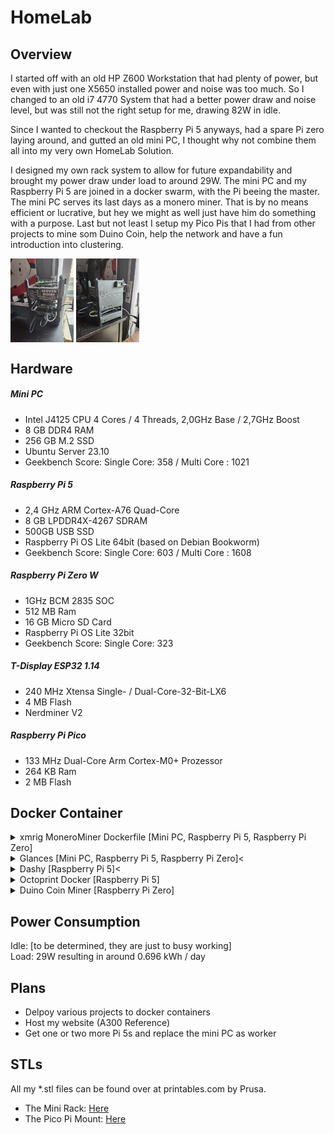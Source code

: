 # HomeLab

## Overview
I started off with an old HP Z600 Workstation that had plenty of power, but even with just one X5650 installed power and noise was too much. So I changed to an old i7 4770 System that had a better power draw and noise level, but was still not the right setup for me, drawing 82W in idle.

Since I wanted to checkout the Raspberry Pi 5 anyways, had a spare Pi zero laying around, and gutted an old mini PC, I thought why not combine them all into my very own HomeLab Solution.

I designed my own rack system to allow for future expandability and brought my power draw under load to around 29W. The mini PC and my Raspberry Pi 5 are joined in a docker swarm, with the Pi beeing the master. The mini PC serves its last days as a monero miner. That is by no means efficient or lucrative, but hey we might as well just have him do something with a purpose. Last but not least I setup my Pico Pis that I had from other projects to mine som Duino Coin, help the network and have a fun introduction into clustering.

<img src="pictures/homeLab.jpg" width="20%" align="center">
<img src="pictures/homeLab2.jpg" width="20%" align="center">

## Hardware

##### Mini PC
- Intel J4125 CPU 4 Cores / 4 Threads, 2,0GHz Base / 2,7GHz Boost
- 8 GB DDR4 RAM
- 256 GB M.2 SSD
- Ubuntu Server 23.10
- Geekbench Score: Single Core: 358 / Multi Core : 1021

##### Raspberry Pi 5
- 2,4 GHz ARM Cortex-A76 Quad-Core
- 8 GB LPDDR4X-4267 SDRAM
- 500GB USB SSD
- Raspberry Pi OS Lite 64bit (based on Debian Bookworm)
- Geekbench Score: Single Core: 603 / Multi Core : 1608

##### Raspberry Pi Zero W
- 1GHz BCM 2835 SOC
- 512 MB Ram
- 16 GB Micro SD Card
- Raspberry Pi OS Lite 32bit
- Geekbench Score: Single Core: 323

##### T-Display ESP32 1.14
- 240 MHz Xtensa Single- / Dual-Core-32-Bit-LX6
- 4 MB Flash
- Nerdminer V2

##### Raspberry Pi Pico
- 133 MHz Dual-Core Arm Cortex-M0+ Prozessor
- 264 KB Ram
- 2 MB Flash

## Docker Container
<details>
<summary>xmrig MoneroMiner Dockerfile [Mini PC, Raspberry Pi 5, Raspberry Pi Zero]</summary>
<img src="pictures/miner.png" width="50%" align="center">
<p>I wrote this Dockerfile and build the image on the raspberry pi and the x86 (due to architecture difference). This gave me the image needed to run a preconfigured xmrig instance, mining XMR for the moneroocean pool. Here you can find my <a href="https://github.com/JetDev22/homelab/xmrigContainer/Dockerfile">Dockerfile</a>. For my mini PC running the Intel J4125 I had to add --threads=4 to force all 4 cores to be used. The pi image works right out of the box on all cores</p>
</details>
<details>
<summary>Glances [Mini PC, Raspberry Pi 5, Raspberry Pi Zero]<</summary>
<img src="pictures/glances.png" width="50%" align="center">
<p>I run Glances to monitor each worker (Raspberry Pi and X86 mini PC). Here you can find <a href="https://github.com/joweisberg/docker-glances">Glances on Github</a></p>
</details>
<details>
<summary>Dashy [Raspberry Pi 5]<</summary>
<img src="pictures/dashy.png" width="50%" align="center">
<p>With glances installed, I use dashy to display all my servers in one convenient place (currently two). And since there was some space left, why not use it to track the latest crypto developments. I deployed dashy as docker container on my raspberry pi 5 using the following command.<ul><li>docker run -d -p 8080:80 -v ~/dashyconfig/my-conf.yml:/app/public/conf.yml --name HomeLab --restart=always lissy93/dashy:latest</li></ul>You can find my dashy config in this repositories files</p>
</details>
<details>
<summary>Octoprint Docker [Raspberry Pi 5]</summary>
<img src="pictures/octoprint.png" width="30%" align="center">
<p>The Pi Zero manages my 8 Pico Pi cluster, mining Duco (Duino Coin) and mines Duco itself at the same time. You can find the Duino Project <a href="https://duinocoin.com/">here</a></p>
</details>
<details>
<summary>Duino Coin Miner [Raspberry Pi Zero]</summary>
<img src="pictures/duinoMiner.png" width="30%" align="center">
<img src="pictures/picoCluster2.jpg" width="20%" align="center"><br>
<p>This Octoprint Container manages my Ender 3V2 with SpriteExtruder. This way I can send my files from my laptop running OrcaSlicer straight to my Ender via wifi. You can find out more about Octoprint <a href="https://octoprint.org/">here</a></p>
</details>

## Power Consumption
Idle: [to be determined, they are just to busy working]<br>
Load: 29W resulting in around 0.696 kWh / day

## Plans
- Delpoy various projects to docker containers
- Host my website (A300 Reference)
- Get one or two more Pi 5s and replace the mini PC as worker

## STLs
All my *.stl files can be found over at printables.com by Prusa.<ul>
<li>The Mini Rack: <a href="https://www.printables.com/model/763694-modular-and-stackable-homelab-mini-rack">Here</a></li>
<li>The Pico Pi Mount: <a href="https://www.printables.com/model/765855-usb-cable-mount-for-pico-cluster">Here</a></li>
</ul>
